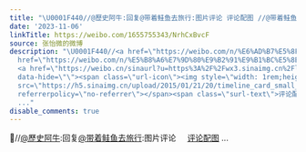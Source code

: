 ```yaml
---
title: "\U0001F440//@歷史阿牛:回复@带着鲑鱼去旅行:图片评论 评论配图 //@带着鲑鱼去旅行:请问书名是？[嘻嘻] - 转发 @歷史阿牛:&ensp;新书推荐！打破传统断代史观，结合传世..."
date: '2023-11-06'
linkTitle: https://weibo.com/1655755343/NrhCxBvcF
source: 张怡微的微博
description: "\U0001F440//<a href=\"https://weibo.com/n/%E6%AD%B7%E5%8F%B2%E9%98%BF%E7%89%9B\">@歷史阿牛</a>:回复<a
  href=\"https://weibo.com/n/%E5%B8%A6%E7%9D%80%E9%B2%91%E9%B1%BC%E5%8E%BB%E6%97%85%E8%A1%8C\">@带着鲑鱼去旅行</a>:图片评论
  <a href=\"https://weibo.cn/sinaurl?u=https%3A%2F%2Fwx3.sinaimg.cn%2Flarge%2F8cc49b15gy1hjl5h1pn5nj20w01u0qcu.jpg\"
  data-hide=\"\"><span class=\"url-icon\"><img style=\"width: 1rem;height: 1rem\"
  src=\"https://h5.sinaimg.cn/upload/2015/01/21/20/timeline_card_small_photo_default.png\"
  referrerpolicy=\"no-referrer\"></span><span class=\"surl-text\">评论配图</span></a>
  ..."
disable_comments: true
---
```

👀//<a href="https://weibo.com/n/%E6%AD%B7%E5%8F%B2%E9%98%BF%E7%89%9B">@歷史阿牛</a>:回复<a href="https://weibo.com/n/%E5%B8%A6%E7%9D%80%E9%B2%91%E9%B1%BC%E5%8E%BB%E6%97%85%E8%A1%8C">@带着鲑鱼去旅行</a>:图片评论 <a href="https://weibo.cn/sinaurl?u=https%3A%2F%2Fwx3.sinaimg.cn%2Flarge%2F8cc49b15gy1hjl5h1pn5nj20w01u0qcu.jpg" data-hide=""><span class="url-icon"><img style="width: 1rem;height: 1rem" src="https://h5.sinaimg.cn/upload/2015/01/21/20/timeline_card_small_photo_default.png" referrerpolicy="no-referrer"></span><span class="surl-text">评论配图</span></a> ...